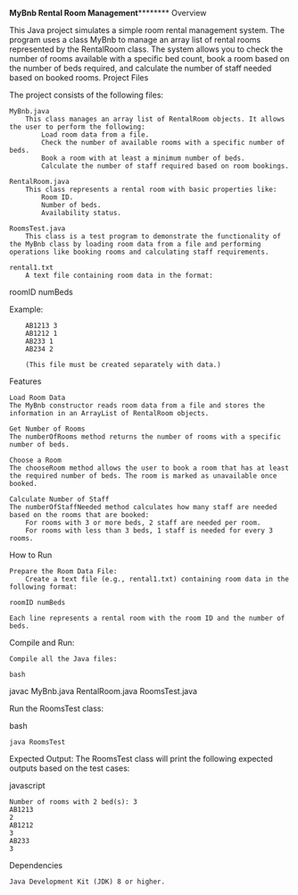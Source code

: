 **MyBnb Rental Room Management**********
Overview

This Java project simulates a simple room rental management system. The program uses a class MyBnb to manage an array list of rental rooms represented by the RentalRoom class. The system allows you to check the number of rooms available with a specific bed count, book a room based on the number of beds required, and calculate the number of staff needed based on booked rooms.
Project Files

The project consists of the following files:

    MyBnb.java
        This class manages an array list of RentalRoom objects. It allows the user to perform the following:
            Load room data from a file.
            Check the number of available rooms with a specific number of beds.
            Book a room with at least a minimum number of beds.
            Calculate the number of staff required based on room bookings.

    RentalRoom.java
        This class represents a rental room with basic properties like:
            Room ID.
            Number of beds.
            Availability status.

    RoomsTest.java
        This class is a test program to demonstrate the functionality of the MyBnb class by loading room data from a file and performing operations like booking rooms and calculating staff requirements.

    rental1.txt
        A text file containing room data in the format:

roomID numBeds

Example:

        AB1213 3
        AB1212 1
        AB233 1
        AB234 2

        (This file must be created separately with data.)

Features

    Load Room Data
    The MyBnb constructor reads room data from a file and stores the information in an ArrayList of RentalRoom objects.

    Get Number of Rooms
    The numberOfRooms method returns the number of rooms with a specific number of beds.

    Choose a Room
    The chooseRoom method allows the user to book a room that has at least the required number of beds. The room is marked as unavailable once booked.

    Calculate Number of Staff
    The numberOfStaffNeeded method calculates how many staff are needed based on the rooms that are booked:
        For rooms with 3 or more beds, 2 staff are needed per room.
        For rooms with less than 3 beds, 1 staff is needed for every 3 rooms.

How to Run

    Prepare the Room Data File:
        Create a text file (e.g., rental1.txt) containing room data in the following format:

    roomID numBeds

    Each line represents a rental room with the room ID and the number of beds.

Compile and Run:

    Compile all the Java files:

    bash

javac MyBnb.java RentalRoom.java RoomsTest.java

Run the RoomsTest class:

bash

    java RoomsTest

Expected Output: The RoomsTest class will print the following expected outputs based on the test cases:

javascript

    Number of rooms with 2 bed(s): 3
    AB1213
    2
    AB1212
    3
    AB233
    3

Dependencies

    Java Development Kit (JDK) 8 or higher.
